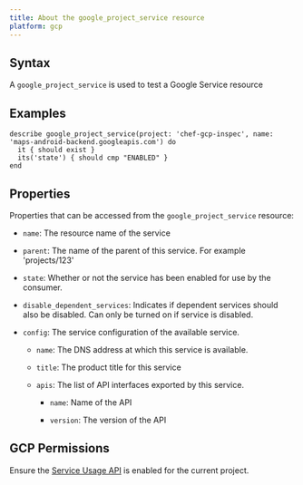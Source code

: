 ```yaml
---
title: About the google_project_service resource
platform: gcp
---
```


## Syntax
A `google_project_service` is used to test a Google Service resource

## Examples
```
describe google_project_service(project: 'chef-gcp-inspec', name: 'maps-android-backend.googleapis.com') do
  it { should exist }
  its('state') { should cmp "ENABLED" }
end
```

## Properties
Properties that can be accessed from the `google_project_service` resource:


  * `name`: The resource name of the service

  * `parent`: The name of the parent of this service. For example 'projects/123'

  * `state`: Whether or not the service has been enabled for use by the consumer.

  * `disable_dependent_services`: Indicates if dependent services should also be disabled. Can only be turned on if service is disabled.

  * `config`: The service configuration of the available service.

    * `name`: The DNS address at which this service is available.

    * `title`: The product title for this service

    * `apis`: The list of API interfaces exported by this service.

      * `name`: Name of the API

      * `version`: The version of the API


## GCP Permissions

Ensure the [Service Usage API](https://console.cloud.google.com/apis/library/serviceusage.googleapis.com/) is enabled for the current project.
